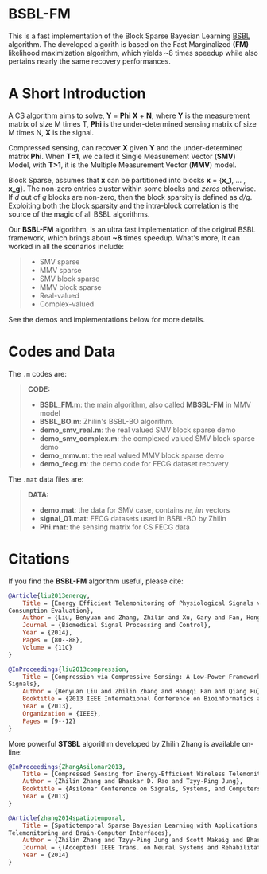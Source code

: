 # BSBL-FM #

This is a fast implementation of the Block Sparse Bayesian Learning [BSBL](https://sites.google.com/site/researchbyzhang/) algorithm. The developed algorith is based on the Fast Marginalized **(FM)** likelihood maximization algorithm, which yields ~8 times speedup while also pertains nearly the same recovery performances.

# A Short Introduction #

A CS algorithm aims to solve, **Y** = **Phi** **X** + **N**, where **Y** is the measurement matrix of size M times T, **Phi** is the under-determined sensing matrix of size M times N, **X** is the signal.

Compressed sensing, can recover **X** given **Y** and the under-determined matrix **Phi**. When **T=1**, we called it Single Measurement Vector (**SMV**) Model, with **T>1**, it is the Multiple Measurement Vector (**MMV**) model.

Block Sparse, assumes that **x** can be partitioned into blocks **x** = {**x_1**, ... , **x_g**}. The non-zero entries cluster within some blocks and *zeros* otherwise. If *d* out of *g* blocks are non-zero, then the block sparsity is defined as *d/g*. Exploiting both the block sparsity and the intra-block correlation is the source of the magic of all BSBL algorithms.

Our **BSBL-FM** algorithm, is an ultra fast implementation of the original BSBL framework, which brings about **~8** times speedup. What's more, It can worked in all the scenarios include:

> -    SMV sparse
> -    MMV sparse
> -    SMV block sparse
> -    MMV block sparse
> -    Real-valued
> -    Complex-valued

See the demos and implementations below for more details.

# Codes and Data #

The `.m` codes are:

> **CODE:**
> 
> - **BSBL_FM.m**: the main algorithm, also called **MBSBL-FM** in MMV model
> - **BSBL_BO.m**: Zhilin's BSBL-BO algorithm.
> - **demo_smv_real.m**: the real valued SMV block sparse demo
> - **demo_smv_complex.m**: the complexed valued SMV block sparse demo
> - **demo_mmv.m**: the real valued MMV block sparse demo
> - **demo_fecg.m**: the demo code for FECG dataset recovery

The `.mat` data files are:

> **DATA:**
>
> - **demo.mat**: the data for SMV case, contains *re*, *im* vectors
> - **signal_01.mat**:  FECG datasets used in BSBL-BO by Zhilin
> - **Phi.mat**:  the sensing matrix for CS FECG data

# Citations #

If you find the **BSBL-FM** algorithm useful, please cite:

```bibtex
@Article{liu2013energy,
    Title = {Energy Efficient Telemonitoring of Physiological Signals via Compressed Sensing: A Fast Algorithm and Power 
Consumption Evaluation},
    Author = {Liu, Benyuan and Zhang, Zhilin and Xu, Gary and Fan, Hongqi and Fu, Qiang},
    Journal = {Biomedical Signal Processing and Control},
    Year = {2014},
    Pages = {80--88},
    Volume = {11C}
}
```

```bibtex
@InProceedings{liu2013compression,
    Title = {Compression via Compressive Sensing: A Low-Power Framework for the Telemonitoring of Multi-Channel Physiological 
Signals},
    Author = {Benyuan Liu and Zhilin Zhang and Hongqi Fan and Qiang Fu},
    Booktitle = {2013 IEEE International Conference on Bioinformatics and Biomedicine (BIBM)},
    Year = {2013},
    Organization = {IEEE},
    Pages = {9--12}
}
```

More powerful **STSBL** algorithm developed by Zhilin Zhang is available on-line:
```bibtex
@InProceedings{ZhangAsilomar2013,
    Title = {Compressed Sensing for Energy-Efficient Wireless Telemonitoring: Challenges and Opportunities},
    Author = {Zhilin Zhang and Bhaskar D. Rao and Tzyy-Ping Jung},
    Booktitle = {Asilomar Conference on Signals, Systems, and Computers (Asilomar 2013)},
    Year = {2013}
}
```

```bibtex
@Article{zhang2014spatiotemporal,
    Title = {Spatiotemporal Sparse Bayesian Learning with Applications to Compressed Sensing of Multichannel EEG for Wireless 
Telemonitoring and Brain-Computer Interfaces},
    Author = {Zhilin Zhang and Tzyy-Ping Jung and Scott Makeig and Bhaskar D. Rao and Zhouyue Pi},
    Journal = {(Accepted) IEEE Trans. on Neural Systems and Rehabilitation Engineering},
    Year = {2014}
}
```

